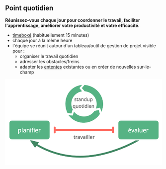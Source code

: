 ## Point quotidien

<summary>
<strong>Réunissez-vous chaque jour pour coordonner le travail, faciliter l'apprentissage, améliorer votre productivité et votre efficacité.</strong>
</summary>

- [timeboxé](glossary:timebox) (habituellement 15 minutes)
- chaque jour à la même heure
- l'équipe se réunit autour d'un tableau/outil de gestion de projet visible pour : 
    - organiser le travail quotidien
    - adresser les obstacles/freins
    - adapter les [ententes](glossary:agreement) existantes ou en créer de nouvelles sur-le-champ

![Le point quotidien est une réunion essentielle pour les équipes auto-organisées.](img/meetings/planning-review-standup.png)